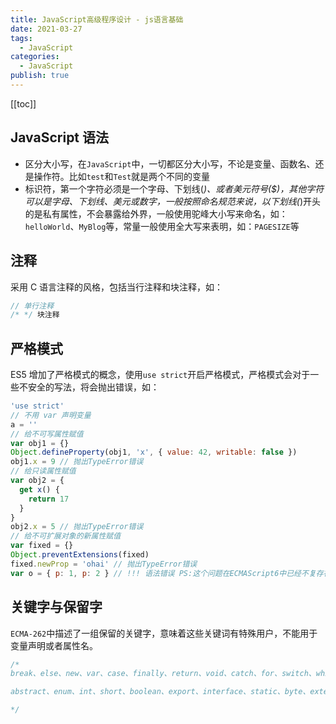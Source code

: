 ```yaml
---
title: JavaScript高级程序设计 - js语言基础
date: 2021-03-27
tags:
  - JavaScript
categories:
  - JavaScript
publish: true
---
```


[[toc]]

## JavaScript 语法

- 区分大小写，在`JavaScript`中，一切都区分大小写，不论是变量、函数名、还是操作符。比如`test`和`Test`就是两个不同的变量
- 标识符，第一个字符必须是一个字母、下划线(_)、或者美元符号(\$)，其他字符可以是字母、下划线、美元或数字，一般按照命名规范来说，以下划线(_)开头的是私有属性，不会暴露给外界，一般使用驼峰大小写来命名，如：`helloWorld`、`MyBlog`等，常量一般使用全大写来表明，如：`PAGESIZE`等

## 注释

采用 C 语言注释的风格，包括当行注释和块注释，如：

```js
// 单行注释
/* */ 块注释
```

## 严格模式

ES5 增加了严格模式的概念，使用`use strict`开启严格模式，严格模式会对于一些不安全的写法，将会抛出错误，如：

```js
'use strict'
// 不用 var 声明变量
a = ''
// 给不可写属性赋值
var obj1 = {}
Object.defineProperty(obj1, 'x', { value: 42, writable: false })
obj1.x = 9 // 抛出TypeError错误
// 给只读属性赋值
var obj2 = {
  get x() {
    return 17
  }
}
obj2.x = 5 // 抛出TypeError错误
// 给不可扩展对象的新属性赋值
var fixed = {}
Object.preventExtensions(fixed)
fixed.newProp = 'ohai' // 抛出TypeError错误
var o = { p: 1, p: 2 } // !!! 语法错误 PS:这个问题在ECMAScript6中已经不复存在
```

## 关键字与保留字

`ECMA-262`中描述了一组保留的关键字，意味着这些关键词有特殊用户，不能用于变量声明或者属性名。

```js
/* 
break、else、new、var、case、finally、return、void、catch、for、switch、while、continue、function、this、with、default、if、throw、delete、in、try、do、instranceof、typeof。

abstract、enum、int、short、boolean、export、interface、static、byte、extends、long、super、char、final、native、synchronized、class、float、package、throws、const、goto、private 、transient、debugger、implements、protected 、volatile、double、import、public。

*/
```